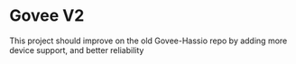 # Govee V2

This project should improve on the old Govee-Hassio repo by adding more device support, and better reliability